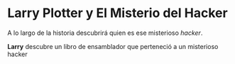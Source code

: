# Larry Plotter y El Misterio del Hacker

A lo largo de la historia descubrirá quien es ese misterioso
*hacker*.

**Larry** descubre un libro de ensamblador que perteneció a un 
misterioso hacker
